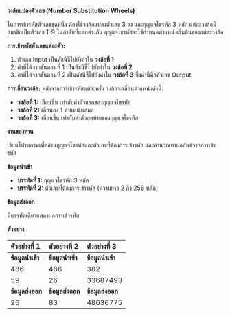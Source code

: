 **วงล้อแปลงตัวเลข (Number Substitution Wheels)**

ในการเข้ารหัสตัวเลขชุดหนึ่ง ต้องใช้วงล้อแปลงตัวเลข 3 วง และกุญแจไขรหัส 3 หลัก แต่ละวงล้อมีสมาชิกเป็นตัวเลข 1-9 ในลำดับที่แตกต่างกัน กุญแจไขรหัสจะใช้กำหนดตำแหน่งเริ่มต้นของแต่ละวงล้อ

**การเข้ารหัสตัวเลขแต่ละตัว:**
1.  ตัวเลข Input เป็นดัชนีชี้ไปยังค่าใน **วงล้อที่ 1**
2.  ค่าที่ได้จากขั้นตอนที่ 1 เป็นดัชนีชี้ไปยังค่าใน **วงล้อที่ 2**
3.  ค่าที่ได้จากขั้นตอนที่ 2 เป็นดัชนีชี้ไปยังค่าใน **วงล้อที่ 3** ซึ่งค่านี้คือตัวเลข Output

**การเลื่อนวงล้อ:**
หลังจากการเข้ารหัสแต่ละครั้ง วงล้อจะเลื่อนตำแหน่งดังนี้:
* **วงล้อที่ 1:** เลื่อนขึ้น เท่ากับค่าตัวแรกของกุญแจไขรหัส
* **วงล้อที่ 2:** เลื่อนลง 1 ตำแหน่งเสมอ
* **วงล้อที่ 3:** เลื่อนขึ้น เท่ากับค่าตัวสุดท้ายของกุญแจไขรหัส

**งานของท่าน**

เขียนโปรแกรมเพื่ออ่านกุญแจไขรหัสและตัวเลขที่ต้องการเข้ารหัส และคำนวณหาผลลัพธ์จากการเข้ารหัส

**ข้อมูลนำเข้า**

* **บรรทัดที่ 1:** กุญแจไขรหัส 3 หลัก
* **บรรทัดที่ 2:** ตัวเลขที่ต้องการเข้ารหัส (ความยาว 2 ถึง 256 หลัก)

**ข้อมูลส่งออก**

มีบรรทัดเดียวแสดงผลการเข้ารหัส

**ตัวอย่าง**

| ตัวอย่างที่ 1 | ตัวอย่างที่ 2 | ตัวอย่างที่ 3 |
| :--- | :--- | :--- |
| **ข้อมูลนำเข้า** | **ข้อมูลนำเข้า** | **ข้อมูลนำเข้า** |
| 486 | 486 | 382 |
| 59 | 26 | 33687493 |
| **ข้อมูลส่งออก** | **ข้อมูลส่งออก** | **ข้อมูลส่งออก** |
| 26 | 83 | 48636775 |